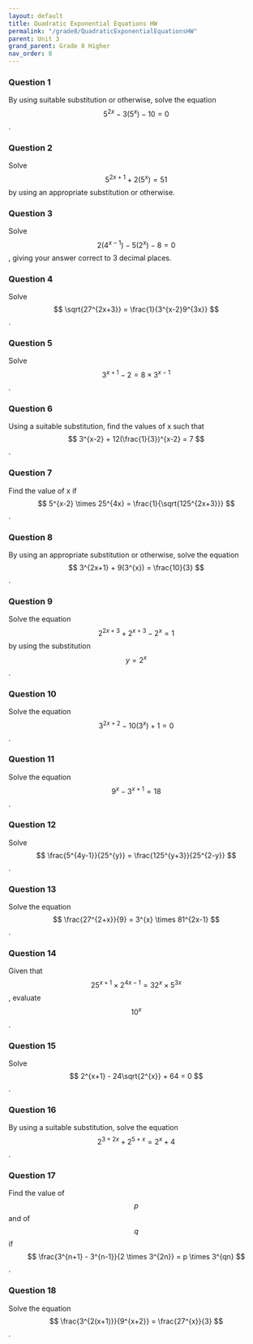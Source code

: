 ```yaml
---
layout: default
title: Quadratic Exponential Equations HW
permalink: "/grade8/QuadraticExponentialEquationsHW"
parent: Unit 3
grand_parent: Grade 8 Higher
nav_order: 8
---
```


### Question 1
By using suitable substitution or otherwise, solve the equation $$ 5^{2x} - 3(5^{x}) -10 = 0 $$.

### Question 2
Solve $$ 5^{2x+1} + 2(5^{x}) = 51 $$ by using an appropriate substitution or otherwise.

### Question 3
Solve $$ 2(4^{x-1}) -5(2^{x}) -8 = 0 $$, giving your answer correct to 3 decimal places.

### Question 4
Solve $$ \sqrt{27^{2x+3}} = \frac{1}{3^{x-2}9^{3x}} $$.

### Question 5
Solve $$ 3^{x+1} - 2 = 8 \times 3^{x-1} $$.

### Question 6
Using a suitable substitution, find the values of x such that $$ 3^{x-2} + 12(\frac{1}{3})^{x-2} = 7 $$.

### Question 7
Find the value of x if $$ 5^{x-2} \times 25^{4x} = \frac{1}{\sqrt{125^{2x+3}}} $$.

### Question 8
By using an appropriate substitution or otherwise, solve the equation $$ 3^{2x+1} + 9(3^{x}) = \frac{10}{3} $$.

### Question 9
Solve the equation $$ 2^{2x+3} + 2^{x+3} - 2^{x} = 1 $$ by using the substitution $$ y = 2^{x} $$.

### Question 10
Solve the equation $$ 3^{2x+2} -10(3^{x}) +1 = 0 $$.

### Question 11
Solve the equation $$ 9^{x} - 3^{x+1} = 18 $$.

### Question 12
Solve $$ \frac{5^{4y-1}}{25^{y}} = \frac{125^{y+3}}{25^{2-y}} $$.

### Question 13
Solve the equation $$ \frac{27^{2+x}}{9} = 3^{x} \times 81^{2x-1} $$.

### Question 14
Given that $$ 25^{x+1} \times 2^{4x-1} = 32^{x} \times 5^{3x} $$, evaluate $$ 10^{x} $$.

### Question 15
Solve $$ 2^{x+1} - 24\sqrt{2^{x}} + 64 = 0 $$.

### Question 16
By using a suitable substitution, solve the equation $$ 2^{3+2x} + 2^{5+x} = 2^{x} + 4 $$.

### Question 17
Find the value of $$ p $$ and of $$ q $$ if $$ \frac{3^{n+1} - 3^{n-1}}{2 \times 3^{2n}} = p \times 3^{qn} $$.

### Question 18
Solve the equation $$ \frac{3^{2(x+1)}}{9^{x+2}} = \frac{27^{x}}{3} $$.
